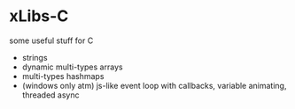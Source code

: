 # xLibs-C
some useful stuff for C
  - strings
  - dynamic multi-types arrays
  - multi-types hashmaps
  - (windows only atm) js-like event loop with callbacks, variable animating, threaded async
